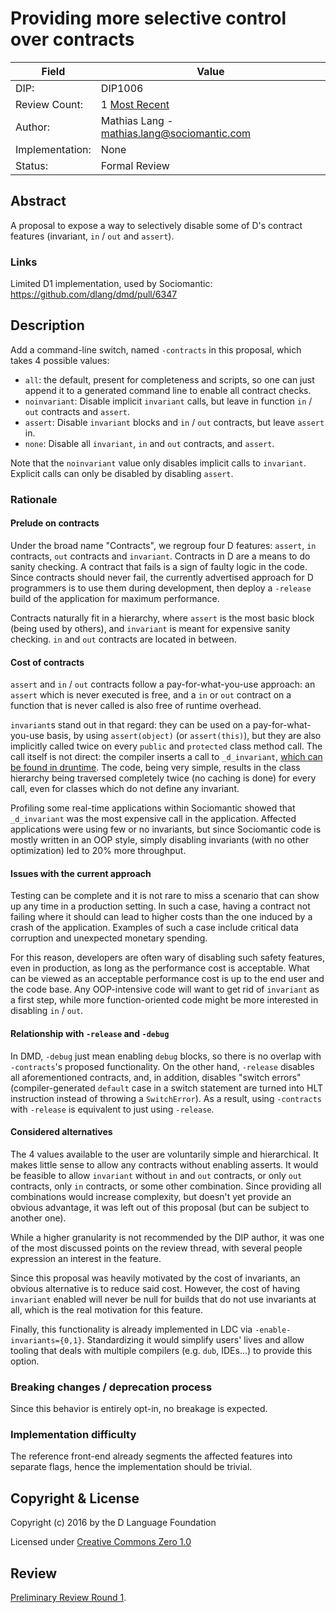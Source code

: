# Providing more selective control over contracts

| Field           | Value                                                           |
|-----------------|-----------------------------------------------------------------|
| DIP:            | DIP1006                                                         |
| Review Count:   | 1 [Most Recent]                                                 |
| Author:         | Mathias Lang - mathias.lang@sociomantic.com                     |
| Implementation: | None                                                            |
| Status:         | Formal Review                                         |

[Most Recent]: https://github.com/dlang/DIPs/blob/6a26586dc4479e63c01f78f49ccda329f1eef500/DIPs/DIP1006.md

## Abstract

A proposal to expose a way to selectively disable some of D's contract features
(invariant, `in` / `out` and `assert`).


### Links

Limited D1 implementation, used by Sociomantic: https://github.com/dlang/dmd/pull/6347


## Description

Add a command-line switch, named `-contracts` in this proposal, which takes 4 possible values:

- `all`: the default, present for completeness and scripts, so one can just append it to a generated command line to enable all contract checks.
- `noinvariant`: Disable implicit `invariant` calls, but leave in function `in` / `out` contracts and `assert`.
- `assert`: Disable `invariant` blocks and `in` / `out` contracts, but leave `assert` in.
- `none`: Disable all `invariant`, `in` and `out` contracts, and `assert`.

Note that the `noinvariant` value only disables implicit calls to `invariant`. Explicit calls can only be disabled by disabling `assert`.


### Rationale

#### Prelude on contracts

Under the broad name "Contracts", we regroup four D features: `assert`, `in` contracts, `out` contracts and `invariant`.
Contracts in D are a means to do sanity checking. A contract that fails is a sign of faulty logic in the code.
Since contracts should never fail, the currently advertised approach for D programmers is to use them during development,
then deploy a `-release` build of the application for maximum performance.

Contracts naturally fit in a hierarchy, where `assert` is the most basic block (being used by others),
and `invariant` is meant for expensive sanity checking. `in` and `out` contracts are located in between.

#### Cost of contracts

`assert` and `in` / `out` contracts follow a pay-for-what-you-use approach: an `assert` which is never executed is free,
and a `in` or `out` contract on a function that is never called is also free of runtime overhead.

`invariant`s stand out in that regard: they can be used on a pay-for-what-you-use basis, by using `assert(object)` (or `assert(this)`),
but they are also implicitly called twice on every `public` and `protected` class method call.
The call itself is not direct: the compiler inserts a call to `_d_invariant`, [which can be found in druntime](https://github.com/dlang/druntime/blob/v2.072.0/src/rt/invariant.d).
The code, being very simple, results in the class hierarchy being traversed completely twice (no caching is done)
for every call, even for classes which do not define any invariant.

Profiling some real-time applications within Sociomantic showed that `_d_invariant` was the most expensive call in the application.
Affected applications were using few or no invariants, but since Sociomantic code is mostly written in an OOP style,
simply disabling invariants (with no other optimization) led to 20% more throughput.

#### Issues with the current approach

Testing can be complete and it is not rare to miss a scenario that can show up any time in a production setting.
In such a case, having a contract not failing where it should can lead to higher costs than the one induced by a crash of the application.
Examples of such a case include critical data corruption and unexpected monetary spending.

For this reason, developers are often wary of disabling such safety features, even in production, as long as the performance cost is acceptable.
What can be viewed as an acceptable performance cost is up to the end user and the code base.
Any OOP-intensive code will want to get rid of `invariant` as a first step, while more function-oriented code might be more interested in disabling `in` / `out`.

#### Relationship with `-release` and `-debug`

In DMD, `-debug` just mean enabling `debug` blocks, so there is no overlap with `-contracts`'s proposed functionality.
On the other hand, `-release` disables all aforementioned contracts, and, in addition, disables "switch errors"
(compiler-generated `default` case in a switch statement are turned into HLT instruction instead of throwing a `SwitchError`).
As a result, using `-contracts` with `-release` is equivalent to just using `-release`.

#### Considered alternatives

The 4 values available to the user are voluntarily simple and hierarchical. It makes little sense to allow any contracts without enabling asserts.
It would be feasible to allow `invariant` without `in` and `out` contracts, or only `out` contracts, only `in` contracts, or some other combination.
Since providing all combinations would increase complexity, but doesn't yet provide an obvious advantage, it was left out of this proposal (but can be subject to another one).

While a higher granularity is not recommended by the DIP author, it was one of the most discussed points on the review thread,
with several people expression an interest in the feature.

Since this proposal was heavily motivated by the cost of invariants, an obvious alternative is to reduce said cost.
However, the cost of having `invariant` enabled will never be null for builds that do not use invariants at all, which is the real motivation for this feature.

Finally, this functionality is already implemented in LDC via `-enable-invariants={0,1}`.
Standardizing it would simplify users' lives and allow tooling that deals with multiple compilers (e.g. `dub`, IDEs...) to provide this option.

### Breaking changes / deprecation process

Since this behavior is entirely opt-in, no breakage is expected.

### Implementation difficulty

The reference front-end already segments the affected features into separate flags, hence the implementation should be trivial.

## Copyright & License

Copyright (c) 2016 by the D Language Foundation

Licensed under [Creative Commons Zero 1.0](https://creativecommons.org/publicdomain/zero/1.0/legalcode.txt)

## Review

[Preliminary Review Round 1](http://forum.dlang.org/post/rsafosvkhxddkxptaziy@forum.dlang.org).

